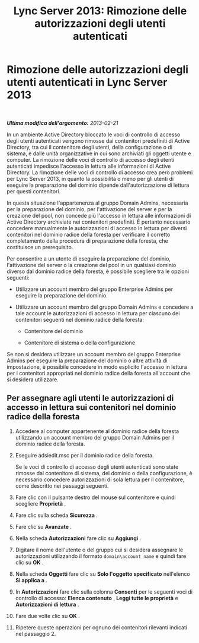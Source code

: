﻿---
title: 'Lync Server 2013: Rimozione delle autorizzazioni degli utenti autenticati'
TOCTitle: Rimozione delle autorizzazioni degli utenti autenticati
ms:assetid: 5fcd70a5-813a-4076-9bb6-5b0d47505038
ms:mtpsurl: https://technet.microsoft.com/it-it/library/Gg398425(v=OCS.15)
ms:contentKeyID: 49300719
ms.date: 08/24/2015
mtps_version: v=OCS.15
ms.translationtype: HT
---

# Rimozione delle autorizzazioni degli utenti autenticati in Lync Server 2013

 

_**Ultima modifica dell'argomento:** 2013-02-21_

In un ambiente Active Directory bloccato le voci di controllo di accesso degli utenti autenticati vengono rimosse dai contenitori predefiniti di Active Directory, tra cui il contenitore degli utenti, della configurazione o di sistema, e dalle unità organizzative in cui sono archiviati gli oggetti utente e computer. La rimozione delle voci di controllo di accesso degli utenti autenticati impedisce l'accesso in lettura alle informazioni di Active Directory. La rimozione delle voci di controllo di accesso crea però problemi per Lync Server 2013, in quanto la possibilità o meno per gli utenti di eseguire la preparazione del dominio dipende dall'autorizzazione di lettura per questi contenitori.

In questa situazione l'appartenenza al gruppo Domain Admins, necessaria per la preparazione del dominio, per l'attivazione del server e per la creazione del pool, non concede più l'accesso in lettura alle informazioni di Active Directory archiviate nei contenitori predefiniti. È pertanto necessario concedere manualmente le autorizzazioni di accesso in lettura per diversi contenitori nel dominio radice della foresta per verificare il corretto completamento della procedura di preparazione della foresta, che costituisce un prerequisito.

Per consentire a un utente di eseguire la preparazione del dominio, l'attivazione del server o la creazione del pool in un qualsiasi dominio diverso dal dominio radice della foresta, è possibile scegliere tra le opzioni seguenti:

  - Utilizzare un account membro del gruppo Enterprise Admins per eseguire la preparazione del dominio.

  - Utilizzare un account membro del gruppo Domain Admins e concedere a tale account le autorizzazioni di accesso in lettura per ciascuno dei contenitori seguenti nel dominio radice della foresta:
    
      - Contenitore del dominio
    
      - Contenitore di sistema o della configurazione

Se non si desidera utilizzare un account membro del gruppo Enterprise Admins per eseguire la preparazione del dominio o altre attività di impostazione, è possibile concedere in modo esplicito l'accesso in lettura per i contenitori appropriati nel dominio radice della foresta all'account che si desidera utilizzare.

## Per assegnare agli utenti le autorizzazioni di accesso in lettura sui contenitori nel dominio radice della foresta

1.  Accedere al computer appartenente al dominio radice della foresta utilizzando un account membro del gruppo Domain Admins per il dominio radice della foresta.

2.  Eseguire adsiedit.msc per il dominio radice della foresta.
    
    Se le voci di controllo di accesso degli utenti autenticati sono state rimosse dal contenitore di sistema, del dominio o della configurazione, è necessario concedere autorizzazioni di sola lettura per il contenitore, come descritto nei passaggi seguenti.

3.  Fare clic con il pulsante destro del mouse sul contenitore e quindi scegliere **Proprietà** .

4.  Fare clic sulla scheda **Sicurezza** .

5.  Fare clic su **Avanzate** .

6.  Nella scheda **Autorizzazioni** fare clic su **Aggiungi** .

7.  Digitare il nome dell'utente o del gruppo cui si desidera assegnare le autorizzazioni utilizzando il formato `domain\account name` e quindi fare clic su **OK** .

8.  Nella scheda **Oggetti** fare clic su **Solo l'oggetto specificato** nell'elenco **Si applica a** .

9.  In **Autorizzazioni** fare clic sulla colonna **Consenti** per le seguenti voci di controllo di accesso: **Elenca contenuto** , **Leggi tutte le proprietà** e **Autorizzazioni di lettura** .

10. Fare due volte clic su **OK** .

11. Ripetere queste operazioni per ognuno dei contenitori rilevanti indicati nel passaggio 2.

